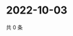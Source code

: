 # 2022-10-03

共 0 条

<!-- BEGIN WEIBO -->
<!-- 最后更新时间 Mon Oct 03 2022 05:17:10 GMT+0800 (China Standard Time) -->

<!-- END WEIBO -->
